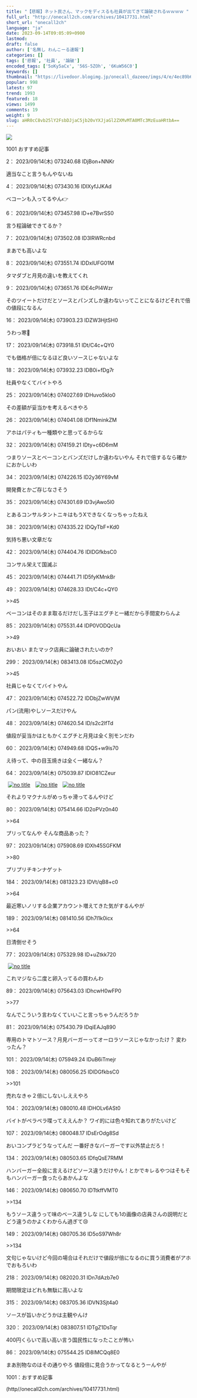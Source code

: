 ```yaml
---
title: "【悲報】ネット民さん、マックをディスるも社員が出てきて論破されるｗｗｗｗ "
full_url: "http://onecall2ch.com/archives/10417731.html"
short_url: "onecall2ch"
language: "ja"
date: 2023-09-14T09:05:09+0900
lastmod: 
draft: false
author: ['名無し わんこーる速報']
categories: []
tags: ['悲報', '社員', '論破']
encoded_tags: ['5oKy5aCx', '56S-5ZOh', '6KuW56C0']
keywords: []
thumbnail: "https://livedoor.blogimg.jp/onecall_dazeee/imgs/4/e/4ec89b68-s.jpg"
popular: 998
latest: 97
trend: 1993
featured: 18
views: 1499
comments: 19
weight: 9
slug: aHR0cC8vb25lY2FsbDJjaC5jb20vYXJjaGl2ZXMvMTA0MTc3MzEuaHRtbA==
---
```


![](https://livedoor.blogimg.jp/onecall_dazeee/imgs/4/e/4ec89b68-s.jpg)

<div> <p class='name2'> 1001 おすすめ記事</p> <p class='name2'>2： 2023/09/14(木) 073240.68 IDjBon+NNKr</p><p class='onecall'> 適当なこと言うもんやないね </p> <p class='name2'>4： 2023/09/14(木) 073430.16 IDIXyfJJKAd</p><p class='onecall'> べコーンも入ってるやん👉 </p> <p class='name2'>6： 2023/09/14(木) 073457.98 ID+e7BvrSS0</p><p class='onecall'><p> 言う程論破できてるか？ </p></p> <p class='name2'>7： 2023/09/14(木) 073502.08 ID3lRWRcnbd</p><p class='onecall'> まあでも高いよな </p> <p class='name2'>8： 2023/09/14(木) 073551.74 IDDxlUFG01M</p><p class='onecall'> タマダブと月見の違いを教えてくれ </p> <p class='name2'>9： 2023/09/14(木) 073651.76 IDE4cPI4Wzr</p><p class='onecall'> そのツイートだけだとソースとパンズしか違わないってことになるけどそれで倍の値段になるん </p> <p class='name2'>16： 2023/09/14(木) 073903.23 IDZW3HjtSH0</p><p class='onecall'> うわっ寒🥶 </p> <p class='name2'>17： 2023/09/14(木) 073918.51 IDt/C4c+QY0</p><p class='onecall'><p> でも価格が倍になるほど良いソースじゃないよな </p></p> <p class='name2'>18： 2023/09/14(木) 073932.23 IDB0i+fDg7r</p><p class='onecall'> 社員やなくてバイトやろ </p> <p class='name2'>25： 2023/09/14(木) 074027.69 IDHuvo5klo0</p><p class='onecall'> その差額が妥当かを考えるべきやろ </p> <p class='name2'>26： 2023/09/14(木) 074041.08 IDf1NminkZM</p><p class='onecall'><p> アホはパティも一種類やと思ってるからな </p></p> <p class='name2'>32： 2023/09/14(木) 074159.21 IDty+c6D6mM</p><p class='onecall'> つまりソースとベーコンとバンズだけしか違わないやん それで倍するなら確かにおかしいわ </p> <p class='name2'>34： 2023/09/14(木) 074226.15 ID2y36Y69vM</p><p class='onecall'> 開発費とかご存じなさそう </p> <p class='name2'>35： 2023/09/14(木) 074301.69 ID3vjAwo5l0</p><p class='onecall'> とあるコンサルタントニキはもうXできなくなっちゃったねえ </p> <p class='name2'>38： 2023/09/14(木) 074335.22 IDQyTbF+Kd0</p><p class='onecall'> 気持ち悪い文章だな </p> <p class='name2'>42： 2023/09/14(木) 074404.76 IDlDGfkbsC0</p><p class='onecall'> コンサル栄えて国滅ぶ </p> <p class='name2'>45： 2023/09/14(木) 074441.71 ID5fyKMnkBr</p><p class='name2'>49： 2023/09/14(木) 074628.33 IDt/C4c+QY0</p><p class='onecall'> <p class='anchor'>>>45</p> ベーコンはそのまま取るだけだし玉子はエグチと一緒だから手間変わらんよ </p> <p class='name2'>85： 2023/09/14(木) 075531.44 IDP0VODQcUa</p><p class='onecall'> <p class='anchor'>>>49</p> おいおい またマック店員に論破されたいのか? </p> <p class='name2'>299： 2023/09/14(木) 083413.08 ID5szCM0Zy0</p><p class='onecall'> <p class='anchor'>>>45</p> 社員じゃなくてバイトやん </p> <p class='name2'>47： 2023/09/14(木) 074522.72 IDDbjZwWVjM</p><p class='onecall'> パン(流用)やしソースだけやん </p> <p class='name2'>48： 2023/09/14(木) 074620.54 ID/s2c2lfTd</p><p class='onecall'> 値段が妥当かはともかくエグチと月見は全く別モンだわ </p> <p class='name2'>60： 2023/09/14(木) 074949.68 IDQS+w9is70</p><p class='onecall'> え待って、中の目玉焼きは全く一緒なん？ </p> <p class='name2'>64： 2023/09/14(木) 075039.87 IDIO81CZeur</p> <a href='https//livedoor.blogimg.jp/onecall_dazeee/imgs/b/6/b689c7a8.jpg' target='_blank'><img src='https//livedoor.blogimg.jp/onecall_dazeee/imgs/b/6/b689c7a8-s.jpg' alt='no title' class='image pict' border='0' hspace='5'></a> <a href='https//livedoor.blogimg.jp/onecall_dazeee/imgs/c/0/c0aa9bd0.jpg' target='_blank'><img src='https//livedoor.blogimg.jp/onecall_dazeee/imgs/c/0/c0aa9bd0-s.jpg' alt='no title' class='image pict' border='0' hspace='5'></a> <a href='https//livedoor.blogimg.jp/onecall_dazeee/imgs/1/1/110291cf.jpg' target='_blank'><img src='https//livedoor.blogimg.jp/onecall_dazeee/imgs/1/1/110291cf-s.jpg' alt='no title' class='image pict' border='0' hspace='5'></a> <p>それよりマクナルがめっちゃ滑ってるんやけど</p> <p class='name2'>80： 2023/09/14(木) 075414.66 ID2oPVz0n40</p><p class='onecall'> <p class='anchor'>>>64</p> プリってなんや そんな商品あった？ </p> <p class='name2'>97： 2023/09/14(木) 075908.69 IDXh45SGFKM</p><p class='onecall'> <p class='anchor'>>>80</p> プリプリチキンナゲット </p> <p class='name2'>184： 2023/09/14(木) 081323.23 IDVt/qB8+c0</p><p class='onecall'> <p class='anchor'>>>64</p> 最近寒いノリする企業アカウント増えてきた気がするんやが </p> <p class='name2'>189： 2023/09/14(木) 081410.56 IDh7l1k0icx</p><p class='onecall'> <p class='anchor'>>>64</p> 日清倒せそう </p> <p class='name2'>77： 2023/09/14(木) 075329.98 ID+uZtkk720</p> <a href='https//livedoor.blogimg.jp/onecall_dazeee/imgs/1/4/14a7f755.jpg' target='_blank'><img src='https//livedoor.blogimg.jp/onecall_dazeee/imgs/1/4/14a7f755-s.jpg' alt='no title' class='image pict' border='0' hspace='5'></a> <p>これマジなら二度と卵入ってるの買わんわ</p> <p class='name2'>89： 2023/09/14(木) 075643.03 IDhcwH0wFP0</p><p class='onecall'> <p class='anchor'>>>77</p> なんでこういう言わなくていいこと言っちゃうんだろうか </p> <p class='name2'>81： 2023/09/14(木) 075430.79 IDqiEAJq890</p><p class='onecall'> 専用のトマトソース？月見バーガーってオーロラソースじゃなかったけ？ 変わったん？ </p> <p class='name2'>101： 2023/09/14(木) 075949.24 IDuB6iTmejr</p><p class='name2'>108： 2023/09/14(木) 080056.25 IDlDGfkbsC0</p><p class='onecall'> <p class='anchor'>>>101</p> 売れなきゃ２倍にしないしええやろ </p> <p class='name2'>104： 2023/09/14(木) 080010.48 IDHOLv6ASt0</p><p class='onecall'> バイトがペラペラ喋ってええんか？ ワイ的には色々知れてありがたいけど </p> <p class='name2'>107： 2023/09/14(木) 080048.17 IDsErOdg8Sd</p><p class='onecall'> おいコンプラどうなってんだ 一番好きなバーガーです以外禁止だろ！ </p> <p class='name2'>134： 2023/09/14(木) 080503.65 IDfqQsE7RMM</p><p class='onecall'> ハンバーガー全般に言えるけどソース違うだけやん！とかでキレるやつはそもそもハンバーガー食ったらあかんよな </p> <p class='name2'>146： 2023/09/14(木) 080650.70 IDTtkffVMT0</p><p class='onecall'> <p class='anchor'>>>134</p> もうソース違うって味のベース違うしな にしても1の画像の店員さんの説明だとどう違うのかよくわからん過ぎて😢 </p> <p class='name2'>149： 2023/09/14(木) 080705.36 ID5oS97Wh8r</p><p class='onecall'> <p class='anchor'>>>134</p> 文句じゃないけど今回の場合はそれだけで値段が倍になるのに買う消費者がアホでおもろいわ </p> <p class='name2'>218： 2023/09/14(木) 082020.31 IDn7dAzb7e0</p><p class='onecall'> 期間限定はどれも無駄に高いよな </p> <p class='name2'>315： 2023/09/14(木) 083705.36 IDVN3Sjt4a0</p><p class='onecall'> ソースが旨いかどうかは主観やんけ </p> <p class='name2'>320： 2023/09/14(木) 083807.51 IDTgZ1DsTqr</p><p class='onecall'> 400円くらいで高い高い言う国民性になったことが怖い </p> <p class='name2'>86： 2023/09/14(木) 075544.25 ID8lMCQq8E0</p><p class='onecall'><p> まあ別物なのはその通りやろ 値段倍に見合うかってなるとうーんやが </p></p> <p class='name2'>1001：おすすめ記事</p> </div>

(http//onecall2ch.com/archives/10417731.html)
